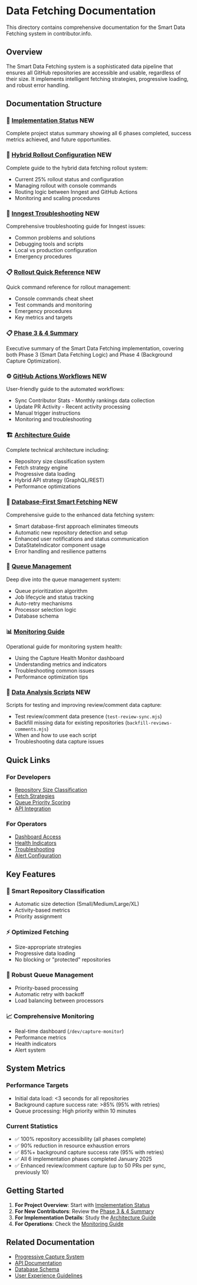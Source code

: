 # Data Fetching Documentation

This directory contains comprehensive documentation for the Smart Data Fetching system in contributor.info.

## Overview

The Smart Data Fetching system is a sophisticated data pipeline that ensures all GitHub repositories are accessible and usable, regardless of their size. It implements intelligent fetching strategies, progressive loading, and robust error handling.

## Documentation Structure

### 🎯 [Implementation Status](./implementation-status.md) **NEW**
Complete project status summary showing all 6 phases completed, success metrics achieved, and future opportunities.

### 🔧 [Hybrid Rollout Configuration](./hybrid-rollout-configuration.md) **NEW**
Complete guide to the hybrid data fetching rollout system:
- Current 25% rollout status and configuration
- Managing rollout with console commands
- Routing logic between Inngest and GitHub Actions
- Monitoring and scaling procedures

### 🐛 [Inngest Troubleshooting](./inngest-troubleshooting.md) **NEW**
Comprehensive troubleshooting guide for Inngest issues:
- Common problems and solutions
- Debugging tools and scripts
- Local vs production configuration
- Emergency procedures

### 📋 [Rollout Quick Reference](./rollout-quick-reference.md) **NEW**
Quick command reference for rollout management:
- Console commands cheat sheet
- Test commands and monitoring
- Emergency procedures
- Key metrics and targets

### 📋 [Phase 3 & 4 Summary](./PHASE3-PHASE4-SUMMARY.md)
Executive summary of the Smart Data Fetching implementation, covering both Phase 3 (Smart Data Fetching Logic) and Phase 4 (Background Capture Optimization).

### ⚙️ [GitHub Actions Workflows](./github-actions-workflows.md) **NEW**
User-friendly guide to the automated workflows:
- Sync Contributor Stats - Monthly rankings data collection
- Update PR Activity - Recent activity processing
- Manual trigger instructions
- Monitoring and troubleshooting

### 🏗️ [Architecture Guide](./smart-data-fetching.md)
Complete technical architecture including:
- Repository size classification system
- Fetch strategy engine
- Progressive data loading
- Hybrid API strategy (GraphQL/REST)
- Performance optimizations

### 🎯 [Database-First Smart Fetching](./database-first-smart-fetching.md) **NEW**
Comprehensive guide to the enhanced data fetching system:
- Smart database-first approach eliminates timeouts
- Automatic new repository detection and setup
- Enhanced user notifications and status communication
- DataStateIndicator component usage
- Error handling and resilience patterns

### 🚦 [Queue Management](./queue-management.md)
Deep dive into the queue management system:
- Queue prioritization algorithm
- Job lifecycle and status tracking
- Auto-retry mechanisms
- Processor selection logic
- Database schema

### 📊 [Monitoring Guide](./monitoring-capture-health.md)
Operational guide for monitoring system health:
- Using the Capture Health Monitor dashboard
- Understanding metrics and indicators
- Troubleshooting common issues
- Performance optimization tips

### 🔧 [Data Analysis Scripts](./data-analysis-scripts.md) **NEW**
Scripts for testing and improving review/comment data capture:
- Test review/comment data presence (`test-review-sync.mjs`)
- Backfill missing data for existing repositories (`backfill-reviews-comments.mjs`)
- When and how to use each script
- Troubleshooting data capture issues

## Quick Links

### For Developers
- [Repository Size Classification](./smart-data-fetching.md#repository-size-classification)
- [Fetch Strategies](./smart-data-fetching.md#fetch-strategy-engine)
- [Queue Priority Scoring](./queue-management.md#priority-scoring-algorithm)
- [API Integration](./queue-management.md#api-integration)

### For Operators
- [Dashboard Access](./monitoring-capture-health.md#accessing-the-monitor)
- [Health Indicators](./monitoring-capture-health.md#health-indicators)
- [Troubleshooting](./monitoring-capture-health.md#troubleshooting-steps)
- [Alert Configuration](./monitoring-capture-health.md#alerting-and-notifications)

## Key Features

### 🎯 Smart Repository Classification
- Automatic size detection (Small/Medium/Large/XL)
- Activity-based metrics
- Priority assignment

### ⚡ Optimized Fetching
- Size-appropriate strategies
- Progressive data loading
- No blocking or "protected" repositories

### 🔄 Robust Queue Management
- Priority-based processing
- Automatic retry with backoff
- Load balancing between processors

### 📈 Comprehensive Monitoring
- Real-time dashboard (`/dev/capture-monitor`)
- Performance metrics
- Health indicators
- Alert system

## System Metrics

### Performance Targets
- Initial data load: <3 seconds for all repositories
- Background capture success rate: >85% (95% with retries)
- Queue processing: High priority within 10 minutes

### Current Statistics
- ✅ 100% repository accessibility (all phases complete)
- ✅ 90% reduction in resource exhaustion errors
- ✅ 85%+ background capture success rate (95% with retries)
- ✅ All 6 implementation phases completed January 2025
- ✅ Enhanced review/comment capture (up to 50 PRs per sync, previously 10)

## Getting Started

1. **For Project Overview**: Start with [Implementation Status](./implementation-status.md) 
2. **For New Contributors**: Review the [Phase 3 & 4 Summary](./PHASE3-PHASE4-SUMMARY.md)
3. **For Implementation Details**: Study the [Architecture Guide](./smart-data-fetching.md)
4. **For Operations**: Check the [Monitoring Guide](./monitoring-capture-health.md)

## Related Documentation

- [Progressive Capture System](/docs/progressive-capture/)
- [API Documentation](/docs/api/)
- [Database Schema](/supabase/migrations/)
- [User Experience Guidelines](/docs/user-experience/)